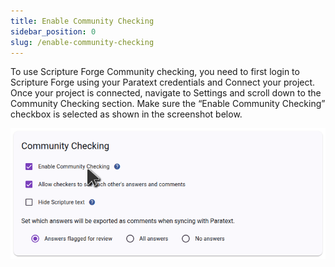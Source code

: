 ```yaml
---
title: Enable Community Checking
sidebar_position: 0
slug: /enable-community-checking
---
```




To use Scripture Forge Community checking, you need to first login to Scripture Forge using your Paratext credentials and Connect your project. Once your project is connected, navigate to Settings and scroll down to the Community Checking section. Make sure the “Enable Community Checking” checkbox is selected as shown in the screenshot below.


![](./settings_community_checking.png)
